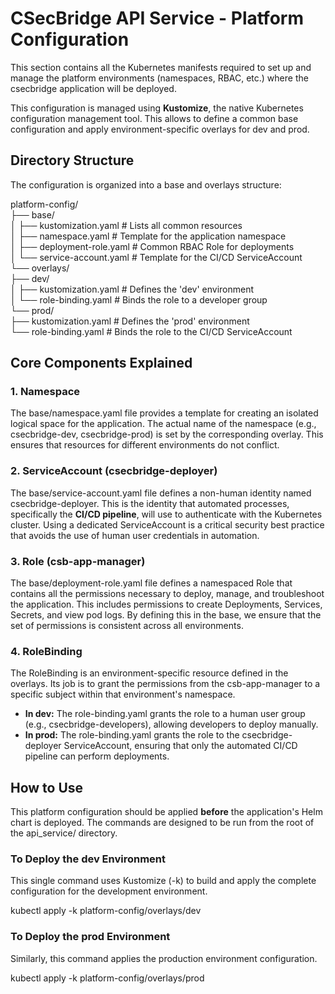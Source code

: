 # **CSecBridge API Service \- Platform Configuration**

This section contains all the Kubernetes manifests required to set up and manage the platform environments (namespaces, RBAC, etc.) where the csecbridge application will be deployed.

This configuration is managed using **Kustomize**, the native Kubernetes configuration management tool. This allows to define a common base configuration and apply environment-specific overlays for dev and prod.

## **Directory Structure**

The configuration is organized into a base and overlays structure:

platform-config/  
├── base/  
│   ├── kustomization.yaml     \# Lists all common resources  
│   ├── namespace.yaml         \# Template for the application namespace  
│   ├── deployment-role.yaml   \# Common RBAC Role for deployments  
│   └── service-account.yaml   \# Template for the CI/CD ServiceAccount  
└── overlays/  
    ├── dev/  
    │   ├── kustomization.yaml \# Defines the 'dev' environment  
    │   └── role-binding.yaml  \# Binds the role to a developer group  
    └── prod/  
        ├── kustomization.yaml \# Defines the 'prod' environment  
        └── role-binding.yaml  \# Binds the role to the CI/CD ServiceAccount

## **Core Components Explained**

### **1\. Namespace**

The base/namespace.yaml file provides a template for creating an isolated logical space for the application. The actual name of the namespace (e.g., csecbridge-dev, csecbridge-prod) is set by the corresponding overlay. This ensures that resources for different environments do not conflict.

### **2\. ServiceAccount (csecbridge-deployer)**

The base/service-account.yaml file defines a non-human identity named csecbridge-deployer. This is the identity that automated processes, specifically the **CI/CD pipeline**, will use to authenticate with the Kubernetes cluster. Using a dedicated ServiceAccount is a critical security best practice that avoids the use of human user credentials in automation.

### **3\. Role (csb-app-manager)**

The base/deployment-role.yaml file defines a namespaced Role that contains all the permissions necessary to deploy, manage, and troubleshoot the application. This includes permissions to create Deployments, Services, Secrets, and view pod logs. By defining this in the base, we ensure that the set of permissions is consistent across all environments.

### **4\. RoleBinding**

The RoleBinding is an environment-specific resource defined in the overlays. Its job is to grant the permissions from the csb-app-manager to a specific subject within that environment's namespace.

* **In dev:** The role-binding.yaml grants the role to a human user group (e.g., csecbridge-developers), allowing developers to deploy manually.  
* **In prod:** The role-binding.yaml grants the role to the csecbridge-deployer ServiceAccount, ensuring that only the automated CI/CD pipeline can perform deployments.

## **How to Use**

This platform configuration should be applied **before** the application's Helm chart is deployed. The commands are designed to be run from the root of the api\_service/ directory.

### **To Deploy the dev Environment**

This single command uses Kustomize (-k) to build and apply the complete configuration for the development environment.

kubectl apply \-k platform-config/overlays/dev

### **To Deploy the prod Environment**

Similarly, this command applies the production environment configuration.

kubectl apply \-k platform-config/overlays/prod